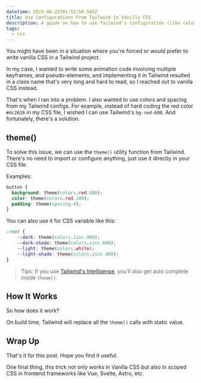 ```yaml
---
datetime: 2023-08-22T01:55:58.565Z
title: Use Configurations From Tailwind In Vanilla CSS
description: A guide on how to use Tailwind's configuration (like colors, spacing, etc.) in vanilla CSS.
tags:
  - css
---
```


You might have been in a situation where you're forced or would prefer to write vanilla CSS in a Tailwind project. 

In my case, I wanted to write some animation code involving multiple keyframes, and pseudo-elements, and implementing it in Tailwind resulted in a class name that's very long and hard to read, so I reached out to vanilla CSS instead.

That's when I ran into a problem. I also wanted to use colors and spacing from my Tailwind configs. For example, instead of hard coding the red color `#dc2626` in my CSS file, I wished I can use Tailwind's `bg-red-600`. And fortunately, there's a solution.

## theme()

To solve this issue, we can use the `theme()` utility function from Tailwind. There's no need to import or configure anything, just use it directly in your CSS file.

Examples:

```css
button {
  background: theme(colors.red.600);
  color: theme(colors.red.100);
  padding: theme(spacing.4);
}
```

You can also use it for CSS variable like this:

```css
:root {
	--dark: theme(colors.zinc.900);
	--dark-shade: theme(colors.zinc.600);
	--light: theme(colors.white);
	--light-shade: theme(colors.zinc.400);
}
```

> Tips: If you use [Tailwind's Intellisense](https://marketplace.visualstudio.com/items?itemName=bradlc.vscode-tailwindcss), you'll also get auto complete inside `theme()`.

## How It Works

So how does it work?

On build time, Tailwind will replace all the `theme()` calls with static value.

## Wrap Up

That's it for this post. Hope you find it useful.

One final thing, this trick not only works in Vanilla CSS but also in scoped CSS in frontend frameworks like Vue, Svelte, Astro, etc.

